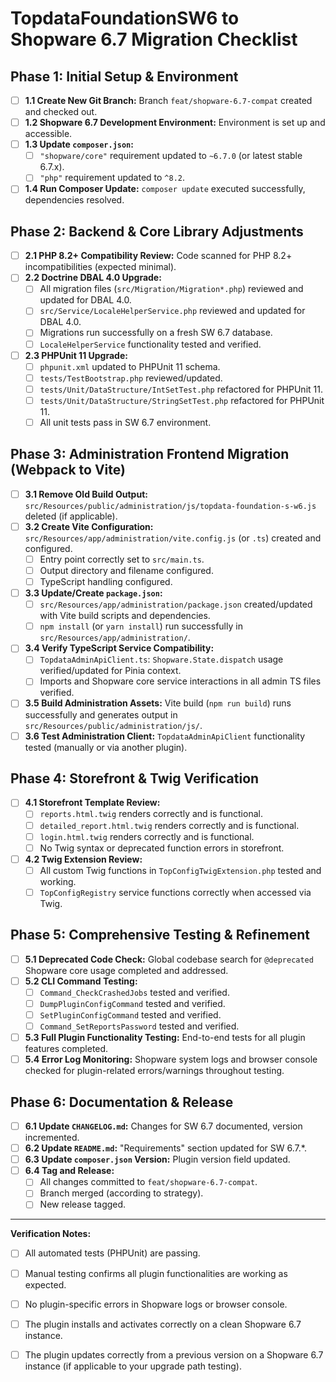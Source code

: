 # TopdataFoundationSW6 to Shopware 6.7 Migration Checklist

## Phase 1: Initial Setup & Environment

*   [ ] **1.1 Create New Git Branch:** Branch `feat/shopware-6.7-compat` created and checked out.
*   [ ] **1.2 Shopware 6.7 Development Environment:** Environment is set up and accessible.
*   [ ] **1.3 Update `composer.json`:**
    *   [ ] `"shopware/core"` requirement updated to `~6.7.0` (or latest stable 6.7.x).
    *   [ ] `"php"` requirement updated to `^8.2`.
*   [ ] **1.4 Run Composer Update:** `composer update` executed successfully, dependencies resolved.

## Phase 2: Backend & Core Library Adjustments

*   [ ] **2.1 PHP 8.2+ Compatibility Review:** Code scanned for PHP 8.2+ incompatibilities (expected minimal).
*   [ ] **2.2 Doctrine DBAL 4.0 Upgrade:**
    *   [ ] All migration files (`src/Migration/Migration*.php`) reviewed and updated for DBAL 4.0.
    *   [ ] `src/Service/LocaleHelperService.php` reviewed and updated for DBAL 4.0.
    *   [ ] Migrations run successfully on a fresh SW 6.7 database.
    *   [ ] `LocaleHelperService` functionality tested and verified.
*   [ ] **2.3 PHPUnit 11 Upgrade:**
    *   [ ] `phpunit.xml` updated to PHPUnit 11 schema.
    *   [ ] `tests/TestBootstrap.php` reviewed/updated.
    *   [ ] `tests/Unit/DataStructure/IntSetTest.php` refactored for PHPUnit 11.
    *   [ ] `tests/Unit/DataStructure/StringSetTest.php` refactored for PHPUnit 11.
    *   [ ] All unit tests pass in SW 6.7 environment.

## Phase 3: Administration Frontend Migration (Webpack to Vite)

*   [ ] **3.1 Remove Old Build Output:** `src/Resources/public/administration/js/topdata-foundation-s-w6.js` deleted (if applicable).
*   [ ] **3.2 Create Vite Configuration:** `src/Resources/app/administration/vite.config.js` (or `.ts`) created and configured.
    *   [ ] Entry point correctly set to `src/main.ts`.
    *   [ ] Output directory and filename configured.
    *   [ ] TypeScript handling configured.
*   [ ] **3.3 Update/Create `package.json`:**
    *   [ ] `src/Resources/app/administration/package.json` created/updated with Vite build scripts and dependencies.
    *   [ ] `npm install` (or `yarn install`) run successfully in `src/Resources/app/administration/`.
*   [ ] **3.4 Verify TypeScript Service Compatibility:**
    *   [ ] `TopdataAdminApiClient.ts`: `Shopware.State.dispatch` usage verified/updated for Pinia context.
    *   [ ] Imports and Shopware core service interactions in all admin TS files verified.
*   [ ] **3.5 Build Administration Assets:** Vite build (`npm run build`) runs successfully and generates output in `src/Resources/public/administration/js/`.
*   [ ] **3.6 Test Administration Client:** `TopdataAdminApiClient` functionality tested (manually or via another plugin).

## Phase 4: Storefront & Twig Verification

*   [ ] **4.1 Storefront Template Review:**
    *   [ ] `reports.html.twig` renders correctly and is functional.
    *   [ ] `detailed_report.html.twig` renders correctly and is functional.
    *   [ ] `login.html.twig` renders correctly and is functional.
    *   [ ] No Twig syntax or deprecated function errors in storefront.
*   [ ] **4.2 Twig Extension Review:**
    *   [ ] All custom Twig functions in `TopConfigTwigExtension.php` tested and working.
    *   [ ] `TopConfigRegistry` service functions correctly when accessed via Twig.

## Phase 5: Comprehensive Testing & Refinement

*   [ ] **5.1 Deprecated Code Check:** Global codebase search for `@deprecated` Shopware core usage completed and addressed.
*   [ ] **5.2 CLI Command Testing:**
    *   [ ] `Command_CheckCrashedJobs` tested and verified.
    *   [ ] `DumpPluginConfigCommand` tested and verified.
    *   [ ] `SetPluginConfigCommand` tested and verified.
    *   [ ] `Command_SetReportsPassword` tested and verified.
*   [ ] **5.3 Full Plugin Functionality Testing:** End-to-end tests for all plugin features completed.
*   [ ] **5.4 Error Log Monitoring:** Shopware system logs and browser console checked for plugin-related errors/warnings throughout testing.

## Phase 6: Documentation & Release

*   [ ] **6.1 Update `CHANGELOG.md`:** Changes for SW 6.7 documented, version incremented.
*   [ ] **6.2 Update `README.md`:** "Requirements" section updated for SW 6.7.*.
*   [ ] **6.3 Update `composer.json` Version:** Plugin version field updated.
*   [ ] **6.4 Tag and Release:**
    *   [ ] All changes committed to `feat/shopware-6.7-compat`.
    *   [ ] Branch merged (according to strategy).
    *   [ ] New release tagged.

---
**Verification Notes:**
*   [ ] All automated tests (PHPUnit) are passing.
*   [ ] Manual testing confirms all plugin functionalities are working as expected.
*   [ ] No plugin-specific errors in Shopware logs or browser console.
*   [ ] The plugin installs and activates correctly on a clean Shopware 6.7 instance.
*   [ ] The plugin updates correctly from a previous version on a Shopware 6.7 instance (if applicable to your upgrade path testing).

